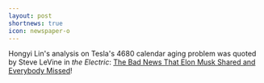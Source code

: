 ```yaml
---
layout: post
shortnews: true
icon: newspaper-o
---
```



Hongyi Lin's analysis on Tesla's 4680 calendar aging problem was quoted by Steve LeVine in *the Electric*: [The Bad News That Elon Musk Shared and Everybody Missed](https://www.theinformation.com/newsletters/the-electric/archive/97441352-f0d1-43ef-9a43-fc00306c15eb)!
